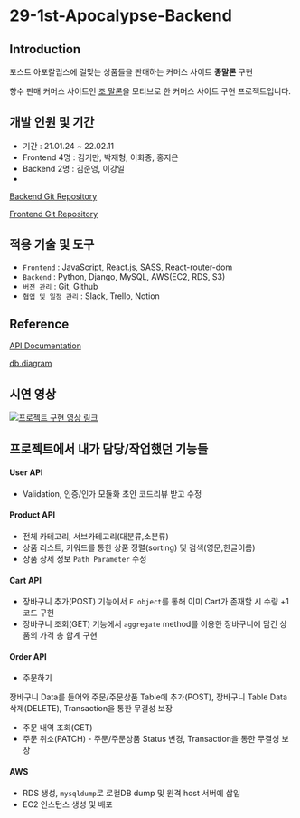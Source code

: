 # 29-1st-Apocalypse-Backend

## Introduction
포스트 아포칼립스에 걸맞는 상품들을 판매하는 커머스 사이트 __종말론__ 구현

향수 판매 커머스 사이트인 [조 말론](https://www.jomalone.co.kr/)을 모티브로 한 커머스 사이트 구현 프로젝트입니다.


## 개발 인원 및 기간
- 기간 : 21.01.24 ~ 22.02.11
- Frontend 4명 : 김기만, 박재형, 이화종, 홍지은
- Backend  2명 : 김준영, 이강일
- 
[Backend Git Repository](https://github.com/wecode-bootcamp-korea/29-1st-Apocalypse-backend)

[Frontend Git Repository](https://github.com/wecode-bootcamp-korea/29-1st-Apocalypse-frontend)

## 적용 기술 및 도구
- `Frontend`       : JavaScript, React.js, SASS, React-router-dom
- `Backend`        : Python, Django, MySQL, AWS(EC2, RDS, S3)
- `버전 관리`        : Git, Github  
- `협업 및 일정 관리` : Slack, Trello, Notion


## Reference
[API Documentation](https://documenter.getpostman.com/view/19473444/UVeJKkH6)

[db.diagram](https://dbdiagram.io/d/61ee2a5b7cf3fc0e7c59b78f)

## 시연 영상
[![프로젝트 구현 영상 링크](https://img.youtube.com/vi/rbnuJMyuUyM/sddefault.jpg)](https://www.youtube.com/watch?v=rbnuJMyuUyM)

## 프로젝트에서 내가 담당/작업했던 기능들

#### User API
- Validation, 인증/인가 모듈화 초안 코드리뷰 받고 수정

#### Product API
- 전체 카테고리, 서브카테고리(대분류,소분류)
- 상품 리스트, 키워드를 통한 상품 정렬(sorting) 및 검색(영문,한글이름)
- 상품 상세 정보 `Path Parameter` 수정  

#### Cart API
- 장바구니 추가(POST) 기능에서 `F object`를 통해 이미 Cart가 존재할 시 수량 +1 코드 구현
- 장바구니 조회(GET) 기능에서 `aggregate` method를 이용한 장바구니에 담긴 상품의 가격 총 합계 구현

#### Order API
- 주문하기

장바구니 Data를 들어와 주문/주문상품 Table에 추가(POST), 장바구니 Table Data 삭제(DELETE), Transaction을 통한 무결성 보장
- 주문 내역 조회(GET)
- 주문 취소(PATCH) - 주문/주문상품 Status 변경, Transaction을 통한 무결성 보장

#### AWS
- RDS 생성, `mysqldump`로 로컬DB dump 및 원격 host 서버에 삽입
- EC2 인스턴스 생성 및 배포 

